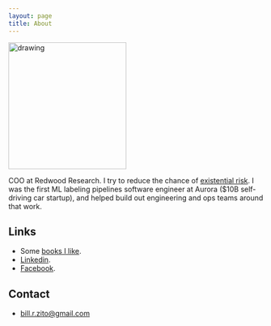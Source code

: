 ```yaml
---
layout: page
title: About
---
```


<img src="https://github.com/BillZito/billzito.github.io/blob/master/assets/bill_headshot.jpeg?raw=true" alt="drawing" width="233" height="250"/>

COO at Redwood Research. I try to reduce the chance of [existential risk](https://en.wikipedia.org/wiki/Global_catastrophic_risk). I was the first ML labeling pipelines software engineer at Aurora ($10B self-driving car startup), and helped build out engineering and ops teams around that work.


## Links
* Some [books I like](https://www.goodreads.com/review/list/107138592-bill-zito?shelf=five-stars&view=table).
* [Linkedin](https://www.linkedin.com/in/billzito/).
* [Facebook](https://www.facebook.com/billzito8/).


## Contact
* bill.r.zito@gmail.com
